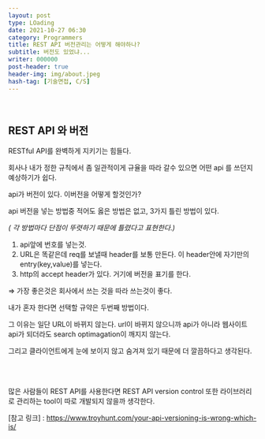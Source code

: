 ```yaml
---
layout: post
type: LOading
date: 2021-10-27 06:30
category: Programmers
title: REST API 버전관리는 어떻게 해야하나?
subtitle: 버전도 있었냐...
writer: 000000
post-header: true
header-img: img/about.jpeg
hash-tag: [기술면접, C/S]
---
```


<br>

## REST API 와 버전

RESTful API를 완벽하게 지키기는 힘들다.

회사나 내가 정한 규칙에서 좀 일관적이게 규율을 따라 갈수 있으면 어떤 api 를 쓰던지 예상하기가 쉽다.

api가 버전이 있다. 이버전을 어떻게 할것인가?

api 버전을 넣는 방법중 적어도 옳은 방법은 없고, 3가지 틀린 방법이 있다.

*( 각 방법마다 단점이 뚜렷하기 때문에 틀렸다고 표현한다.)*

1. api앞에 번호를 넣는것.
2. URL은 똑같은데 req를 보낼때 header를 보통 만든다. 이 header안에 자기만의 entry(key,value)를 넣는다.
3. http의 accept header가 있다. 거기에 버전을 표기를 한다.

⇒ 가장 좋은것은 회사에서 쓰는 것을 따라 쓰는것이 좋다.

내가 혼자 한다면 선택할 규약은 두번째 방법이다.

그 이유는 일단 URL이 바뀌지 않는다. url이 바뀌지 않으니까 api가 아니라 웹사이트 api가 되더라도 search optimagation이 깨지지 않는다. 

그리고 클라이언트에게 눈에 보이지 않고 숨겨져 있기 때문에 더 깔끔하다고 생각된다.

<br>

<br>

많은 사람들이 REST API를 사용한다면  REST API version control 또한 라이브러리로 관리하는 tool이 따로 개발되지 않을까 생각한다.

[참고 링크] : https://www.troyhunt.com/your-api-versioning-is-wrong-which-is/
